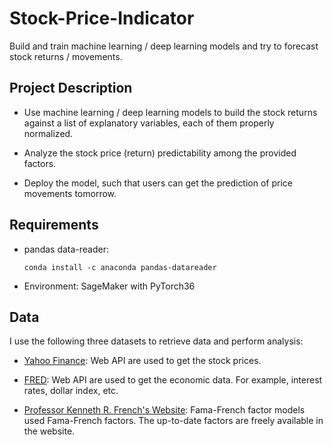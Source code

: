 # Stock-Price-Indicator
Build and train machine learning / deep learning models and try to forecast stock returns / movements.

## Project Description

* Use machine learning / deep learning models to build the stock returns against a list of explanatory variables, each of them properly normalized.

*	Analyze the stock price (return) predictability among the provided factors.

*	Deploy the model, such that users can get the prediction of price movements tomorrow.

## Requirements

* pandas data-reader:

  `conda install -c anaconda pandas-datareader`
  
* Environment: SageMaker with PyTorch36

## Data

I use the following three datasets to retrieve data and perform analysis:

*	[Yahoo Finance](https://finance.yahoo.com/): Web API are used to get the stock prices.

*	[FRED](https://fred.stlouisfed.org/): Web API are used to get the economic data. For example, interest rates, dollar index, etc.

*	[Professor Kenneth R. French's Website](http://mba.tuck.dartmouth.edu/pages/faculty/ken.french/): Fama-French factor models used Fama-French factors. The up-to-date factors are freely available in the website.
